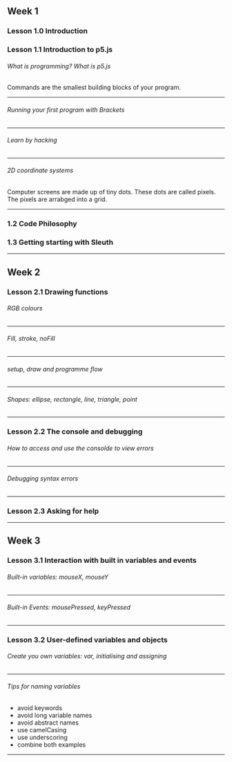 ## Week 1

### Lesson 1.0 Introduction

### Lesson 1.1 Introduction to p5.js

<h6>What is programming? What is p5.js</h6>

Commands are the smallest building blocks of your program.

---

<h6>Running your first program with Brackets</h6>

---

<h6>Learn by hacking</h6>

---

<h6>2D coordinate systems</h6>

Computer screens are made up of tiny dots.
These dots are called pixels.
The pixels are arrabged into a grid.

---

### 1.2 Code Philosophy

### 1.3 Getting starting with Sleuth

---

## Week 2

### Lesson 2.1 Drawing functions

<h6>RGB colours</h6>

---

<h6>Fill, stroke, noFill</h6>

---

<h6>setup, draw and programme flow</h6>

---

<h6>Shapes: ellipse, rectangle, line, triangle, point
</h6>

---

### Lesson 2.2 The console and debugging

<h6>How to access and use the consolde to view errors</h6>

---

<h6>Debugging syntax errors</h6>

---

### Lesson 2.3 Asking for help

---

## Week 3

### Lesson 3.1 Interaction with built in variables and events

<h6>Built-in variables: mouseX, mouseY</h6>

---

<h6>Built-in Events: mousePressed, keyPressed</h6>

---

### Lesson 3.2 User-defined variables and objects

<h6>Create you own variables: var, initialising and assigning</h6>

---

<h6>Tips for naming variables</h6>

- avoid keywords
- avoid long variable names
- avoid abstract names
- use camelCasing
- use underscoring
- combine both examples

---
